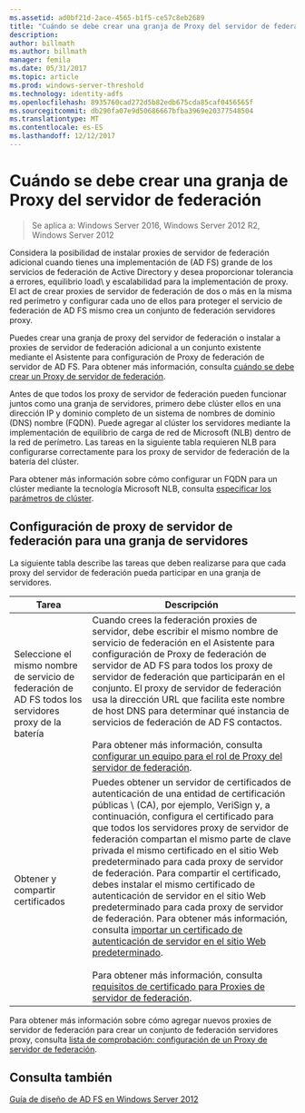 ```yaml
---
ms.assetid: ad0bf21d-2ace-4565-b1f5-ce57c8eb2689
title: "Cuándo se debe crear una granja de Proxy del servidor de federación"
description: 
author: billmath
ms.author: billmath
manager: femila
ms.date: 05/31/2017
ms.topic: article
ms.prod: windows-server-threshold
ms.technology: identity-adfs
ms.openlocfilehash: 8935760cad272d5b82edb675cda85caf0456565f
ms.sourcegitcommit: db290fa07e9d50686667bfba3969e20377548504
ms.translationtype: MT
ms.contentlocale: es-ES
ms.lasthandoff: 12/12/2017
---
```

# <a name="when-to-create-a-federation-server-proxy-farm"></a>Cuándo se debe crear una granja de Proxy del servidor de federación

>Se aplica a: Windows Server 2016, Windows Server 2012 R2, Windows Server 2012

Considera la posibilidad de instalar proxies de servidor de federación adicional cuando tienes una implementación de \(AD FS\) grande de los servicios de federación de Active Directory y desea proporcionar tolerancia a errores, equilibrio load\ y escalabilidad para la implementación de proxy. El act de crear proxies de servidor de federación de dos o más en la misma red perímetro y configurar cada uno de ellos para proteger el servicio de federación de AD FS mismo crea un conjunto de federación servidores proxy.  
  
Puedes crear una granja de proxy del servidor de federación o instalar a proxies de servidor de federación adicional a un conjunto existente mediante el Asistente para configuración de Proxy de federación de servidor de AD FS. Para obtener más información, consulta [cuándo se debe crear un Proxy de servidor de federación](When-to-Create-a-Federation-Server-Proxy.md).  
  
Antes de que todos los proxy de servidor de federación pueden funcionar juntos como una granja de servidores, primero debe clúster ellos en una dirección IP y dominio completo de un sistema de nombres de dominio \(DNS\) nombre \(FQDN\). Puede agregar al clúster los servidores mediante la implementación de equilibrio de carga de red de Microsoft \(NLB\) dentro de la red de perímetro. Las tareas en la siguiente tabla requieren NLB para configurarse correctamente para los proxy de servidor de federación de la batería del clúster.  
  
Para obtener más información sobre cómo configurar un FQDN para un clúster mediante la tecnología Microsoft NLB, consulta [especificar los parámetros de clúster](https://go.microsoft.com/fwlink/?linkid=74651).  
  
## <a name="configuring-federation-server-proxies-for-a-farm"></a>Configuración de proxy de servidor de federación para una granja de servidores  
La siguiente tabla describe las tareas que deben realizarse para que cada proxy del servidor de federación pueda participar en una granja de servidores.  
  
|Tarea|Descripción|  
|--------|---------------|  
|Seleccione el mismo nombre de servicio de federación de AD FS todos los servidores proxy de la batería|Cuando crees la federación proxies de servidor, debe escribir el mismo nombre de servicio de federación en el Asistente para configuración de Proxy de federación de servidor de AD FS para todos los proxy de servidor de federación que participarán en el conjunto. El proxy de servidor de federación usa la dirección URL que facilita este nombre de host DNS para determinar qué instancia de servicios de federación de AD FS contactos.<br /><br />Para obtener más información, consulta [configurar un equipo para el rol de Proxy del servidor de federación](../../ad-fs/deployment/Configure-a-Computer-for-the-Federation-Server-Proxy-Role.md).|  
|Obtener y compartir certificados|Puedes obtener un servidor de certificados de autenticación de una entidad de certificación públicas \ (CA\), por ejemplo, VeriSign y, a continuación, configura el certificado para que todos los servidores proxy de servidor de federación compartan el mismo parte de clave privada el mismo certificado en el sitio Web predeterminado para cada proxy de servidor de federación. Para compartir el certificado, debes instalar el mismo certificado de autenticación de servidor en el sitio Web predeterminado para cada proxy de servidor de federación. Para obtener más información, consulta [importar un certificado de autenticación de servidor en el sitio Web predeterminado](../../ad-fs/deployment/Import-a-Server-Authentication-Certificate-to-the-Default-Web-Site.md).<br /><br />Para obtener más información, consulta [requisitos de certificado para Proxies de servidor de federación](Certificate-Requirements-for-Federation-Server-Proxies.md).|  
  
Para obtener más información sobre cómo agregar nuevos proxies de servidor de federación para crear un conjunto de federación servidores proxy, consulta [lista de comprobación: configuración de un Proxy de servidor de federación](../../ad-fs/deployment/Checklist--Setting-Up-a-Federation-Server-Proxy.md).  
  
## <a name="see-also"></a>Consulta también
[Guía de diseño de AD FS en Windows Server 2012](AD-FS-Design-Guide-in-Windows-Server-2012.md)
